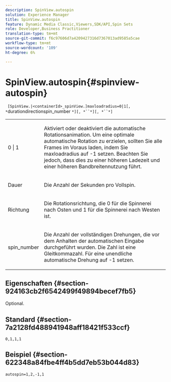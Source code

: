 ```yaml
---
description: SpinView.autospin
solution: Experience Manager
title: SpinView.autospin
feature: Dynamic Media Classic,Viewers,SDK/API,Spin Sets
role: Developer,Business Practitioner
translation-type: tm+mt
source-git-commit: f6c97606d7a4209427316d7367013ad9585a5cae
workflow-type: tm+mt
source-wordcount: '109'
ht-degree: 6%

---
```



# SpinView.autospin{#spinview-autospin}

` [SpinView.|<containerId>_spinView.]maxloadradius=0|1[, *`durationdirectionspin_number `*][, *``*][, *``*]`

<table id="table_49FFD1BC53B846F09A6D214BC8C5C3FE"> 
 <tbody> 
  <tr> 
   <td colname="col1"> <p> <span class="codeph"> 0 | 1</span> </p> </td> 
   <td colname="col2"> <p> Aktiviert oder deaktiviert die automatische Rotationsanimation. Um eine optimale automatische Rotation zu erzielen, sollten Sie alle Frames im Voraus laden, indem Sie <span class="codeph"> maxloadradius</span> auf <span class="codeph"> -1</span> setzen. Beachten Sie jedoch, dass dies zu einer höheren Ladezeit und einer höheren Bandbreitennutzung führt. </p> </td> 
  </tr> 
  <tr> 
   <td colname="col1"> <p><span class="codeph"><span class="varname"> Dauer</span></span> </p> </td> 
   <td colname="col2"> <p> Die Anzahl der Sekunden pro Vollspin. </p> </td> 
  </tr> 
  <tr> 
   <td colname="col1"> <p> <span class="codeph"><span class="varname"> Richtung</span></span> </p> </td> 
   <td colname="col2"> <p> Die Rotationsrichtung, die <span class="codeph"> 0</span> für die Spinnerei nach Osten und <span class="codeph"> 1</span> für die Spinnerei nach Westen ist. </p> </td> 
  </tr> 
  <tr> 
   <td colname="col1"> <p> <span class="codeph"><span class="varname"> spin_number</span></span> </p> </td> 
   <td colname="col2"> <p> Die Anzahl der vollständigen Drehungen, die vor dem Anhalten der automatischen Eingabe durchgeführt wurden. Die Zahl ist eine Gleitkommazahl. Für eine unendliche automatische Drehung auf <span class="codeph"> -1</span> setzen. </p> </td> 
  </tr> 
 </tbody> 
</table>

## Eigenschaften {#section-924163cb2f6542499f49894becef7fb5}

Optional.

## Standard {#section-7a2128fd488941948aff18421f533ccf}

`0,1,1,1`

## Beispiel {#section-622348a84fbe4ff4b5dd7eb53b044d83}

`autospin=1,2,-1,1`
